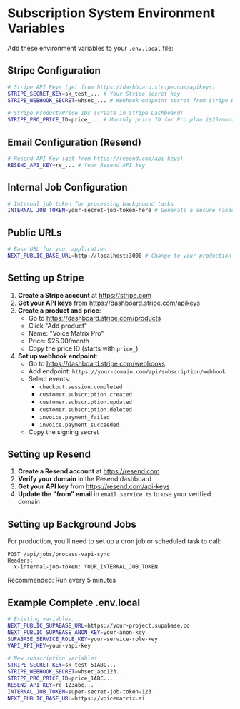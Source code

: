 # Subscription System Environment Variables

Add these environment variables to your `.env.local` file:

## Stripe Configuration

```bash
# Stripe API Keys (get from https://dashboard.stripe.com/apikeys)
STRIPE_SECRET_KEY=sk_test_... # Your Stripe secret key
STRIPE_WEBHOOK_SECRET=whsec_... # Webhook endpoint secret from Stripe Dashboard

# Stripe Product/Price IDs (create in Stripe Dashboard)
STRIPE_PRO_PRICE_ID=price_... # Monthly price ID for Pro plan ($25/month)
```

## Email Configuration (Resend)

```bash
# Resend API Key (get from https://resend.com/api-keys)
RESEND_API_KEY=re_... # Your Resend API key
```

## Internal Job Configuration

```bash
# Internal job token for processing background tasks
INTERNAL_JOB_TOKEN=your-secret-job-token-here # Generate a secure random string
```

## Public URLs

```bash
# Base URL for your application
NEXT_PUBLIC_BASE_URL=http://localhost:3000 # Change to your production URL
```

## Setting up Stripe

1. **Create a Stripe account** at https://stripe.com
2. **Get your API keys** from https://dashboard.stripe.com/apikeys
3. **Create a product and price**:
   - Go to https://dashboard.stripe.com/products
   - Click "Add product"
   - Name: "Voice Matrix Pro"
   - Price: $25.00/month
   - Copy the price ID (starts with `price_`)
4. **Set up webhook endpoint**:
   - Go to https://dashboard.stripe.com/webhooks
   - Add endpoint: `https://your-domain.com/api/subscription/webhook`
   - Select events:
     - `checkout.session.completed`
     - `customer.subscription.created`
     - `customer.subscription.updated`
     - `customer.subscription.deleted`
     - `invoice.payment_failed`
     - `invoice.payment_succeeded`
   - Copy the signing secret

## Setting up Resend

1. **Create a Resend account** at https://resend.com
2. **Verify your domain** in the Resend dashboard
3. **Get your API key** from https://resend.com/api-keys
4. **Update the "from" email** in `email.service.ts` to use your verified domain

## Setting up Background Jobs

For production, you'll need to set up a cron job or scheduled task to call:
```
POST /api/jobs/process-vapi-sync
Headers: 
  x-internal-job-token: YOUR_INTERNAL_JOB_TOKEN
```

Recommended: Run every 5 minutes

## Example Complete .env.local

```bash
# Existing variables...
NEXT_PUBLIC_SUPABASE_URL=https://your-project.supabase.co
NEXT_PUBLIC_SUPABASE_ANON_KEY=your-anon-key
SUPABASE_SERVICE_ROLE_KEY=your-service-role-key
VAPI_API_KEY=your-vapi-key

# New subscription variables
STRIPE_SECRET_KEY=sk_test_51ABC...
STRIPE_WEBHOOK_SECRET=whsec_abc123...
STRIPE_PRO_PRICE_ID=price_1ABC...
RESEND_API_KEY=re_123abc...
INTERNAL_JOB_TOKEN=super-secret-job-token-123
NEXT_PUBLIC_BASE_URL=https://voicematrix.ai
```